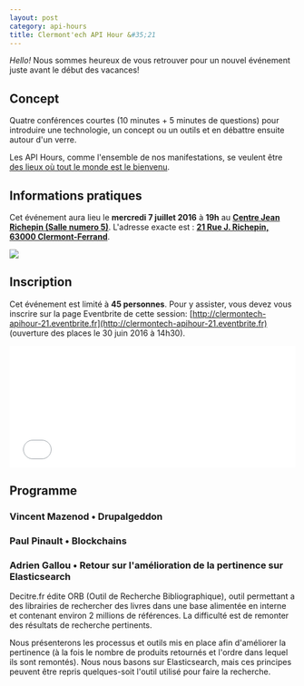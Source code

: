 ```yaml
---
layout: post
category: api-hours
title: Clermont'ech API Hour &#35;21
---
```


_Hello!_ Nous sommes heureux de vous retrouver pour un nouvel événement juste
avant le début des vacances!

## Concept

Quatre conférences courtes (10 minutes + 5 minutes de questions) pour
introduire une technologie, un concept ou un outils et en débattre ensuite
autour d'un verre.

Les API Hours, comme l'ensemble de nos manifestations, se veulent être [des
lieux où tout le monde est le bienvenu](/code-of-conduct.html).

## Informations pratiques

Cet événement aura lieu le **mercredi 7 juillet 2016** à **19h** au [**Centre Jean Richepin (Salle numero 5)**](http://www.clermont-ferrand.fr/+-Centre-Richepin-+.html).  L'adresse
exacte est : [**21 Rue J. Richepin, 63000 Clermont-Ferrand**](https://goo.gl/maps/MFBp4).

[![](http://maps.googleapis.com/maps/api/staticmap?center=21+Rue+Jean+Richepin%2C+63000+Clermont-Ferrand&size=600x400&sensor=false&markers=color:red%7C45.7814505,3.0853451)](https://goo.gl/maps/exAaivRX3su)

## Inscription

Cet événement est limité à **45 personnes**.  Pour y assister, vous devez vous
inscrire sur la page Eventbrite de cette session: [http://clermontech-apihour-21.eventbrite.fr](http://clermontech-apihour-21.eventbrite.fr)
(ouverture des places le 30 juin 2016 à 14h30).

<iframe  src="//eventbrite.fr/tickets-external?eid=26312059077&ref=etckt" frameborder="0" height="214" width="100%" vspace="0" hspace="0" marginheight="5" marginwidth="5" scrolling="auto" allowtransparency="true"></iframe>


## Programme

### Vincent Mazenod • Drupalgeddon


### Paul Pinault •  Blockchains


### Adrien Gallou • Retour sur l'amélioration de la pertinence sur Elasticsearch

Decitre.fr édite ORB (Outil de Recherche Bibliographique), outil permettant a des librairies de rechercher des livres dans une base alimentée en interne et contenant environ 2 millions de références. La difficulté est de remonter des résultats de recherche pertinents.

Nous présenterons les processus et outils mis en place afin d'améliorer la pertinence (à la fois le nombre de produits retournés et l'ordre dans lequel ils sont remontés). Nous nous basons sur Elasticsearch, mais ces principes peuvent être repris quelques-soit l'outil utilisé pour faire la recherche.
